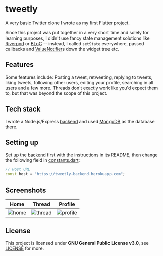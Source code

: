 # tweetly
A very basic Twitter clone I wrote as my first Flutter project.

Since this project was put together in a very short time and solely for learning purposes, I didn't use fancy state management solutions like [Riverpod](https://riverpod.dev/) or [BLoC](https://bloclibrary.dev/) -- instead, I called `setState` everywhere, passed callbacks and [ValueNotifier](https://api.flutter.dev/flutter/foundation/ValueNotifier-class.html)s down the widget tree etc.

## Features
Some features include: Posting a tweet, retweeting, replying to tweets, liking tweets, following other users, editing your profile, searching in all users and a few more. Threads don't exactly work like you'd expect them to, but that was beyond the scope of this project.

## Tech stack
I wrote a Node.js/Express [backend](https://github.com/MikeAndrson/tweetly_backend) and used [MongoDB](https://www.mongodb.com/) as the database there.

## Setting up
Set up the [backend](https://github.com/MikeAndrson/tweetly_backend) first with the instructions in its README, then change the following field in [constants.dart](lib/constants.dart):
```dart
// Host URL
const host = "https://tweetly-backend.herokuapp.com";
```

## Screenshots
Home | Thread | Profile
:-------------------------:|:-------------------------:|:-------------------------:
![home](https://user-images.githubusercontent.com/45513948/187016966-d4c29674-8b9e-4885-a88d-eab7abd87fda.png)  |  ![thread](https://user-images.githubusercontent.com/45513948/187016969-d4bad4cf-ce6f-4de2-8b0e-9ca19f2193e9.png) | ![profile](https://user-images.githubusercontent.com/45513948/187016971-56f91d28-5432-4b71-8a71-d5cd2f12f531.png)

## License
This project is licensed under **GNU General Public License v3.0**, see [LICENSE](LICENSE) for more.
